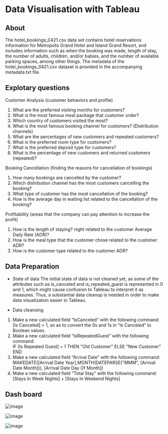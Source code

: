 # Data Visualisation with Tableau

## About
The hotel_bookings_0421.csv data set contains hotel reservations information for Metropolis Grand Hotel and Island Grand Resort, and includes information such as when the booking was made, length of stay, the number of adults, children, and/or babies, and the number of available parking spaces, among other things. The metadata of the hotel_bookings_0421.csv dataset is provided in the accompanying metadata.txt file.
 <br>
 
 ## Explotary questions
 
Customer Analysis (customer behaviors and profile)
1.	What are the preferred visiting months for customers?
2.	What is the most famous meal package that customer order?
3.	Which country of customers visited the most?
4.	What is the most famous booking channel for customers? (Distribution channels)
5.	What are the percentages of new customers and repeated customers?
6.	What is the preferred room type for customers?
7.	What is the preferred deposit type for customers?
8.	What is the percentage of new customers and returned customers (repeated)?

Booking Cancellation (finding the reasons for cancellation of bookings)
1.	How many bookings are cancelled by the customer?
2.	Which distribution channel has the most customers cancelling the booking?
3.	What type of customer has the most cancellation of the booking?
4.	How is the average day in waiting list related to the cancellation of the booking?

Profitability (areas that the company can pay attention to increase the profit)
1.	How is the length of staying? night related to the customer Average Daily Rate (ADR)? 
2.	How is the meal type that the customer chose related to the customer ADR?
3.	How is the customer type related to the customer ADR?

## Data Preparation
-	State of data
The initial state of data is not cleaned yet, as some of the attributes such as is_canceled and is_repeated_guest is represented in 0 and 1, which might cause confusion to Tableau to interpret it as measures. Thus, a substantial data cleanup is needed in order to make data visualization easier in Tableau.

-	Data cleansing
1.	Make a new calculated field “IsCanceled” with the following command: 
[Is Canceled] = 1, so as to convert the 0s and 1s in “Is Canceled” to Boolean values.
2.	Make a new calculated field “IsRepeatedGuest” with the following command:  
IF [Is Repeated Guest] = 1 THEN "Old Customer"
ELSE "New Customer"
END
3.	Make a new calculated field “Arrival Date” with the following command:
MAKEDATE([Arrival Date Year],MONTH(DATEPARSE("MMM", [Arrival Date Month])), [Arrival Date Day Of Month])
4.	Make a new calculated field “Total Stay” with the following command:
[Stays In Week Nights] + [Stays In Weekend Nights]

## Dash board <br>

![image](https://user-images.githubusercontent.com/73086331/144263614-14838162-f102-49bb-8c9e-78efdcfe6e50.png)


![image](https://user-images.githubusercontent.com/73086331/144263985-f5757940-8071-409b-ad07-4fb699378bad.png)


![image](https://user-images.githubusercontent.com/73086331/144263816-6a0a3790-41b0-4cc3-89fc-9511277db29f.png)







 
